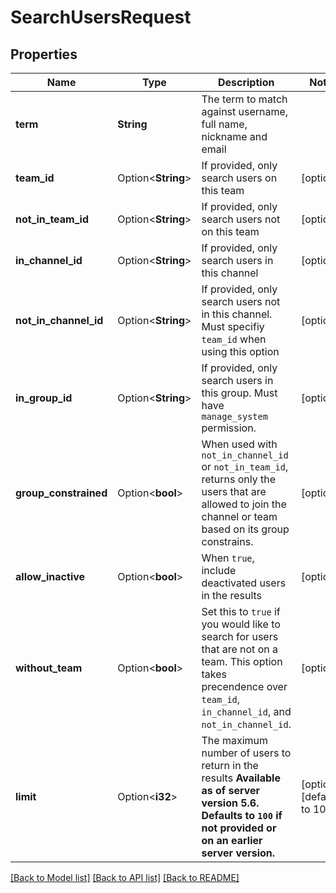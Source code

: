 # SearchUsersRequest

## Properties

Name | Type | Description | Notes
------------ | ------------- | ------------- | -------------
**term** | **String** | The term to match against username, full name, nickname and email | 
**team_id** | Option<**String**> | If provided, only search users on this team | [optional]
**not_in_team_id** | Option<**String**> | If provided, only search users not on this team | [optional]
**in_channel_id** | Option<**String**> | If provided, only search users in this channel | [optional]
**not_in_channel_id** | Option<**String**> | If provided, only search users not in this channel. Must specifiy `team_id` when using this option | [optional]
**in_group_id** | Option<**String**> | If provided, only search users in this group. Must have `manage_system` permission. | [optional]
**group_constrained** | Option<**bool**> | When used with `not_in_channel_id` or `not_in_team_id`, returns only the users that are allowed to join the channel or team based on its group constrains. | [optional]
**allow_inactive** | Option<**bool**> | When `true`, include deactivated users in the results | [optional]
**without_team** | Option<**bool**> | Set this to `true` if you would like to search for users that are not on a team. This option takes precendence over `team_id`, `in_channel_id`, and `not_in_channel_id`. | [optional]
**limit** | Option<**i32**> | The maximum number of users to return in the results  __Available as of server version 5.6. Defaults to `100` if not provided or on an earlier server version.__  | [optional][default to 100]

[[Back to Model list]](../README.md#documentation-for-models) [[Back to API list]](../README.md#documentation-for-api-endpoints) [[Back to README]](../README.md)


